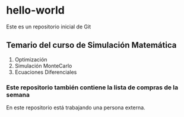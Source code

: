 # hello-world
Este es un repositorio inicial de Git 

## Temario del curso de Simulación Matemática 

1. Optimización 
2. Simulación MonteCarlo
3. Ecuaciones Diferenciales

### Este repositorio también contiene la lista de compras de la semana

En este repositorio está trabajando una persona externa.
